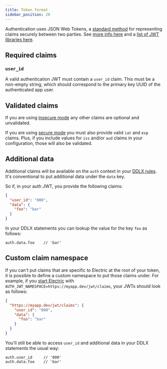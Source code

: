 ```yaml
---
title: Token format
sidebar_position: 20
---
```


Authentication uses JSON Web Tokens, a [standard method](https://tools.ietf.org/html/rfc7519) for representing claims securely between two parties. See [more info here](https://jwt.io/introduction) and a [list of JWT libraries here](https://github.com/iamchathu/awesome-jwt#libraries).

## Required claims

### `user_id`

A valid authentication JWT must contain a `user_id` claim. This must be a non-empty string, which should correspond to the primary key UUID of the authenticated app user.

## Validated claims

If you are using [insecure mode](./insecure.md) any other claims are optional and unvalidated.

If you are using [secure mode](./secure.md) you must also provide valid `iat` and `exp` claims. Plus, if you include values for `iss` and/or `aud` claims in your configuration, those will also be validated.

## Additional data

Additional claims will be available on the `auth` context in your [DDLX rules](../../api/ddlx.md). It's conventional to put additional data under the `data` key.

So if, in your auth JWT, you provide the following claims:

```json
{
  "user_id": "000",
  "data": {
    "foo": "bar"
  } 
}
```

In your DDLX statements you can lookup the value for the key `foo` as follows:

```tsx
auth.data.foo    // 'bar'
```

## Custom claim namespace

If you can't put claims that are specific to Electric at the root of your token, it is possible to define a custom namespace to put those claims under. For example, if you [start Electric](secure#example) with `AUTH_JWT_NAMESPACE=https://myapp.dev/jwt/claims`, your JWTs should look as follows:

```json
{
  "https://myapp.dev/jwt/claims": {
    "user_id": "000",
    "data": {
      "foo": "bar"
    }
  }
}
```

You'll still be able to access `user_id` and additional data in your DDLX statements the usual way:

```tsx
auth.user_id     // '000'
auth.data.foo    // 'bar'
```
